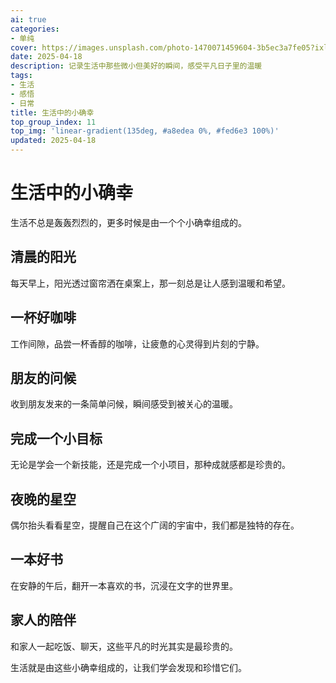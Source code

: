 ```yaml
---
ai: true
categories:
- 单纯
cover: https://images.unsplash.com/photo-1470071459604-3b5ec3a7fe05?ixlib=rb-4.0.3&auto=format&fit=crop&w=2070&q=80
date: 2025-04-18
description: 记录生活中那些微小但美好的瞬间，感受平凡日子里的温暖
tags:
- 生活
- 感悟
- 日常
title: 生活中的小确幸
top_group_index: 11
top_img: 'linear-gradient(135deg, #a8edea 0%, #fed6e3 100%)'
updated: 2025-04-18
---
```


# 生活中的小确幸

生活不总是轰轰烈烈的，更多时候是由一个个小确幸组成的。

## 清晨的阳光

每天早上，阳光透过窗帘洒在桌案上，那一刻总是让人感到温暖和希望。

## 一杯好咖啡

工作间隙，品尝一杯香醇的咖啡，让疲惫的心灵得到片刻的宁静。

## 朋友的问候

收到朋友发来的一条简单问候，瞬间感受到被关心的温暖。

## 完成一个小目标

无论是学会一个新技能，还是完成一个小项目，那种成就感都是珍贵的。

## 夜晚的星空

偶尔抬头看看星空，提醒自己在这个广阔的宇宙中，我们都是独特的存在。

## 一本好书

在安静的午后，翻开一本喜欢的书，沉浸在文字的世界里。

## 家人的陪伴

和家人一起吃饭、聊天，这些平凡的时光其实是最珍贵的。

生活就是由这些小确幸组成的，让我们学会发现和珍惜它们。
